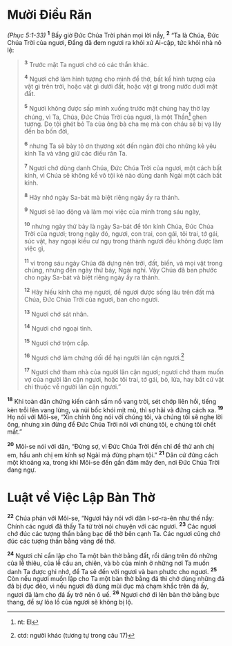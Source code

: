 # Mười Ðiều Răn
*(Phục 5:1-33)*
<sup><b>1</b></sup> Bấy giờ Ðức Chúa Trời phán mọi lời nầy, <sup><b>2</b></sup> “Ta là Chúa, Ðức Chúa Trời của ngươi, Ðấng đã đem ngươi ra khỏi xứ Ai-cập, tức khỏi nhà nô lệ:


> <sup><b>3</b></sup> Trước mặt Ta ngươi chớ có các thần khác.
> 
> <sup><b>4</b></sup> Ngươi chớ làm hình tượng cho mình để thờ, bất kể hình tượng của vật gì trên trời, hoặc vật gì dưới đất, hoặc vật gì trong nước dưới mặt đất.
> 
> <sup><b>5</b></sup> Ngươi không được sấp mình xuống trước mặt chúng hay thờ lạy chúng, vì Ta, Chúa, Ðức Chúa Trời của ngươi, là một Thần[^1] ghen tương. Do tội ghét bỏ Ta của ông bà cha mẹ mà con cháu sẽ bị vạ lây đến ba bốn đời,
> 
> <sup><b>6</b></sup> nhưng Ta sẽ bày tỏ ơn thương xót đến ngàn đời cho những kẻ yêu kính Ta và vâng giữ các điều răn Ta.
> 
> <sup><b>7</b></sup> Ngươi chớ dùng danh Chúa, Ðức Chúa Trời của ngươi, một cách bất kính, vì Chúa sẽ không kể vô tội kẻ nào dùng danh Ngài một cách bất kính.
> 
> <sup><b>8</b></sup> Hãy nhớ ngày Sa-bát mà biệt riêng ngày ấy ra thánh.
> 
> <sup><b>9</b></sup> Ngươi sẽ lao động và làm mọi việc của mình trong sáu ngày,
> 
> <sup><b>10</b></sup> nhưng ngày thứ bảy là ngày Sa-bát để tôn kính Chúa, Ðức Chúa Trời của ngươi; trong ngày đó, ngươi, con trai, con gái, tôi trai, tớ gái, súc vật, hay ngoại kiều cư ngụ trong thành ngươi đều không được làm việc gì,
> 
> <sup><b>11</b></sup> vì trong sáu ngày Chúa đã dựng nên trời, đất, biển, và mọi vật trong chúng, nhưng đến ngày thứ bảy, Ngài nghỉ. Vậy Chúa đã ban phước cho ngày Sa-bát và biệt riêng ngày ấy ra thánh.
> 
> <sup><b>12</b></sup> Hãy hiếu kính cha mẹ ngươi, để ngươi được sống lâu trên đất mà Chúa, Ðức Chúa Trời của ngươi, ban cho ngươi.
> 
> <sup><b>13</b></sup> Ngươi chớ sát nhân.
> 
> <sup><b>14</b></sup> Ngươi chớ ngoại tình.
> 
> <sup><b>15</b></sup> Ngươi chớ trộm cắp.
> 
> <sup><b>16</b></sup> Ngươi chớ làm chứng dối để hại người lân cận ngươi.[^2]
> 
> <sup><b>17</b></sup> Ngươi chớ tham nhà của người lân cận ngươi; ngươi chớ tham muốn vợ của người lân cận ngươi, hoặc tôi trai, tớ gái, bò, lừa, hay bất cứ vật chi thuộc về người lân cận ngươi.”
>

<sup><b>18</b></sup> Khi toàn dân chứng kiến cảnh sấm nổ vang trời, sét chớp liên hồi, tiếng kèn trỗi lên vang lừng, và núi bốc khói mịt mù, thì sợ hãi và đứng cách xa. <sup><b>19</b></sup> Họ nói với Môi-se, “Xin chính ông nói với chúng tôi, và chúng tôi sẽ nghe lời ông, nhưng xin đừng để Ðức Chúa Trời nói với chúng tôi, e chúng tôi chết mất.”

<sup><b>20</b></sup> Môi-se nói với dân, “Ðừng sợ, vì Ðức Chúa Trời đến chỉ để thử anh chị em, hầu anh chị em kính sợ Ngài mà đừng phạm tội.” <sup><b>21</b></sup> Dân cứ đứng cách một khoảng xa, trong khi Môi-se đến gần đám mây đen, nơi Ðức Chúa Trời đang ngự.

# Luật về Việc Lập Bàn Thờ
<sup><b>22</b></sup> Chúa phán với Môi-se, “Ngươi hãy nói với dân I-sơ-ra-ên như thế nầy: Chính các ngươi đã thấy Ta từ trời nói chuyện với các ngươi. <sup><b>23</b></sup> Các ngươi chớ đúc các tượng thần bằng bạc để thờ bên cạnh Ta. Các ngươi cũng chớ đúc các tượng thần bằng vàng để thờ.

<sup><b>24</b></sup> Ngươi chỉ cần lập cho Ta một bàn thờ bằng đất, rồi dâng trên đó những của lễ thiêu, của lễ cầu an, chiên, và bò của mình ở những nơi Ta muốn danh Ta được ghi nhớ, để Ta sẽ đến với ngươi và ban phước cho ngươi. <sup><b>25</b></sup> Còn nếu ngươi muốn lập cho Ta một bàn thờ bằng đá thì chớ dùng những đá đã bị đục đẽo, vì nếu ngươi đã dùng mũi đục mà chạm khắc trên đá ấy, ngươi đã làm cho đá ấy trở nên ô uế. <sup><b>26</b></sup> Ngươi chớ đi lên bàn thờ bằng bực thang, để sự lõa lồ của ngươi sẽ không bị lộ.

[^1]: nt: El
[^2]: ctd: người khác (tương tự trong câu 17)
